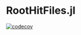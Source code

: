 # RootHitFiles.jl

[![codecov](https://codecov.io/gh/Luapulu/RootHitFiles.jl/branch/main/graph/badge.svg)](https://codecov.io/gh/Luapulu/RootHitFiles.jl)
